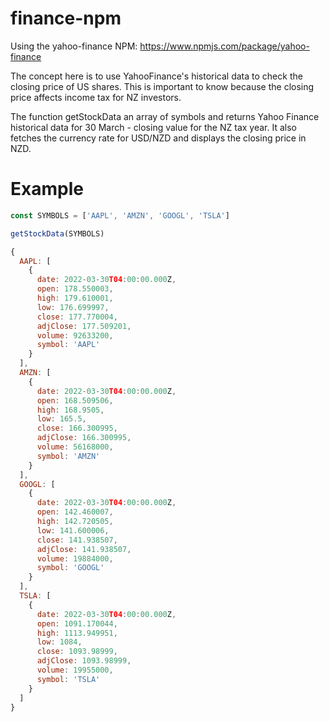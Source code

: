 # finance-npm
Using the yahoo-finance NPM: https://www.npmjs.com/package/yahoo-finance

The concept here is to use YahooFinance's historical data to check the closing price of US shares. This is important to know because the closing price affects income tax for NZ investors.

The function getStockData an array of symbols and returns Yahoo Finance historical data for 30 March - closing value for the NZ tax year. It also fetches the currency rate for USD/NZD and displays the closing price in NZD.

# Example
```JavaScript
const SYMBOLS = ['AAPL', 'AMZN', 'GOOGL', 'TSLA']

getStockData(SYMBOLS)

{
  AAPL: [
    {
      date: 2022-03-30T04:00:00.000Z,
      open: 178.550003,
      high: 179.610001,
      low: 176.699997,
      close: 177.770004,
      adjClose: 177.509201,
      volume: 92633200,
      symbol: 'AAPL'
    }
  ],
  AMZN: [
    {
      date: 2022-03-30T04:00:00.000Z,
      open: 168.509506,
      high: 168.9505,
      low: 165.5,
      close: 166.300995,
      adjClose: 166.300995,
      volume: 56168000,
      symbol: 'AMZN'
    }
  ],
  GOOGL: [
    {
      date: 2022-03-30T04:00:00.000Z,
      open: 142.460007,
      high: 142.720505,
      low: 141.600006,
      close: 141.938507,
      adjClose: 141.938507,
      volume: 19884000,
      symbol: 'GOOGL'
    }
  ],
  TSLA: [
    {
      date: 2022-03-30T04:00:00.000Z,
      open: 1091.170044,
      high: 1113.949951,
      low: 1084,
      close: 1093.98999,
      adjClose: 1093.98999,
      volume: 19955000,
      symbol: 'TSLA'
    }
  ]
}
```